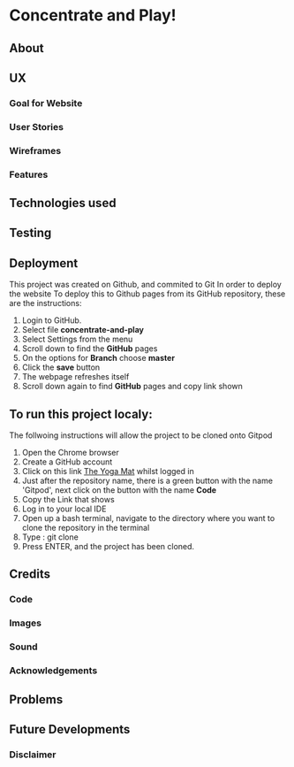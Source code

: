 # Concentrate and Play!

## About

## UX

### Goal for Website

### User Stories

### Wireframes

### Features

## Technologies used

## Testing

## Deployment
This project was created on Github, and commited to Git
In order to deploy the website
To deploy this to Github pages from its GitHub repository, these are the instructions:
1. Login to GitHub.
2. Select file **concentrate-and-play**
3. Select Settings from the menu
4. Scroll down to find the **GitHub** pages
5. On the options for **Branch** choose **master**
6. Click the **save** button 
7. The webpage refreshes itself
8. Scroll down again to find **GitHub** pages and copy link shown

## To run this project localy: 
The follwoing instructions will allow the project to be cloned onto Gitpod
1. Open the Chrome browser
2. Create a GitHub account
3. Click on this link [The Yoga Mat](https://github.com/maurasj) whilst logged in
4. Just after the repository name, there is a green button with the name 'Gitpod', 
next click on the button with the name **Code**
5. Copy the Link that shows
6. Log in to your local IDE 
7. Open up a bash terminal, navigate to the directory where you want to clone the repository 
in the terminal 
8. Type : git clone <then paste the link copied earlier>
9. Press ENTER, and the project has been cloned.


## Credits

### Code

### Images

### Sound 

### Acknowledgements

## Problems

## Future Developments

### Disclaimer
